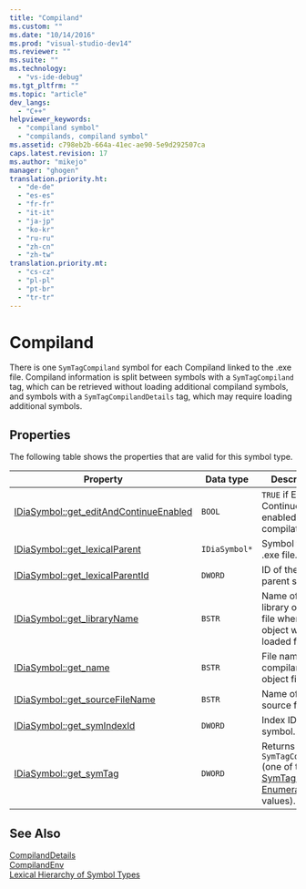 ```yaml
---
title: "Compiland"
ms.custom: ""
ms.date: "10/14/2016"
ms.prod: "visual-studio-dev14"
ms.reviewer: ""
ms.suite: ""
ms.technology: 
  - "vs-ide-debug"
ms.tgt_pltfrm: ""
ms.topic: "article"
dev_langs: 
  - "C++"
helpviewer_keywords: 
  - "compiland symbol"
  - "compilands, compiland symbol"
ms.assetid: c798eb2b-664a-41ec-ae90-5e9d292507ca
caps.latest.revision: 17
ms.author: "mikejo"
manager: "ghogen"
translation.priority.ht: 
  - "de-de"
  - "es-es"
  - "fr-fr"
  - "it-it"
  - "ja-jp"
  - "ko-kr"
  - "ru-ru"
  - "zh-cn"
  - "zh-tw"
translation.priority.mt: 
  - "cs-cz"
  - "pl-pl"
  - "pt-br"
  - "tr-tr"
---
```

# Compiland
There is one `SymTagCompiland` symbol for each Compiland linked to the .exe file. Compiland information is split between symbols with a `SymTagCompiland` tag, which can be retrieved without loading additional compiland symbols, and symbols with a `SymTagCompilandDetails` tag, which may require loading additional symbols.  
  
## Properties  
 The following table shows the properties that are valid for this symbol type.  
  
|Property|Data type|Description|  
|--------------|---------------|-----------------|  
|[IDiaSymbol::get_editAndContinueEnabled](../debugger/idiasymbol--get_editandcontinueenabled.md)|`BOOL`|`TRUE` if Edit and Continue was enabled at compilation.|  
|[IDiaSymbol::get_lexicalParent](../debugger/idiasymbol--get_lexicalparent.md)|`IDiaSymbol*`|Symbol for the .exe file.|  
|[IDiaSymbol::get_lexicalParentId](../debugger/idiasymbol--get_lexicalparentid.md)|`DWORD`|ID of the lexical parent symbol.|  
|[IDiaSymbol::get_libraryName](../debugger/idiasymbol--get_libraryname.md)|`BSTR`|Name of the library or object file where object was loaded from.|  
|[IDiaSymbol::get_name](../debugger/idiasymbol--get_name.md)|`BSTR`|File name of the compiland's object file.|  
|[IDiaSymbol::get_sourceFileName](../debugger/idiasymbol--get_sourcefilename.md)|`BSTR`|Name of the source file.|  
|[IDiaSymbol::get_symIndexId](../debugger/idiasymbol--get_symindexid.md)|`DWORD`|Index ID of symbol.|  
|[IDiaSymbol::get_symTag](../debugger/idiasymbol--get_symtag.md)|`DWORD`|Returns `SymTagCompiland` (one of the [SymTagEnum Enumeration](../debugger/symtagenum.md) values).|  
  
## See Also  
 [CompilandDetails](../debugger/compilanddetails.md)   
 [CompilandEnv](../debugger/compilandenv.md)   
 [Lexical Hierarchy of Symbol Types](../debugger/lexical-hierarchy-of-symbol-types.md)